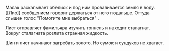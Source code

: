 Малак раскапывает обелиск и под ним проваливается земля в воду.  [[Лио]] сообщением говорит держаться от него подальше. Оттуда слышен голос "Помогите мне выбраться" .

Лист отправляет фамильяра изучить тоннель и находит сталагнат. Вокруг сталагната розлита странная жидкость.

Шин и лист начинают загребать золото. Но сумок и сундуков не хватает.
